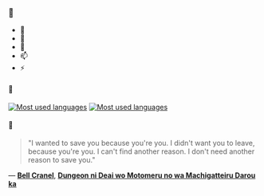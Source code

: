 ### 👋

- 🔭
- 🌱
- 💬
- 📫
- ⚡

#### 🧏

[![Most used languages](https://github-readme-stats-aynah.vercel.app/api/top-langs/?username=aynh&theme=solarized-dark&langs_count=6&layout=compact&hide_title=true)](https://github.com/anuraghazra/github-readme-stats#gh-dark-mode-only)
[![Most used languages](https://github-readme-stats-aynah.vercel.app/api/top-langs/?username=aynh&theme=solarized-light&langs_count=6&layout=compact&hide_title=true)](https://github.com/anuraghazra/github-readme-stats#gh-light-mode-only)

#### 💬

> "I wanted to save you because you're you. I didn't want you to leave, because you're you. I can't find another reason. I don't need another reason to save you."

&mdash; [**Bell Cranel**](https://myanimelist.net/character.php?q=Bell%20Cranel&cat=character), [**Dungeon ni Deai wo Motomeru no wa Machigatteiru Darou ka**](https://myanimelist.net/search/all?q=Dungeon%20ni%20Deai%20wo%20Motomeru%20no%20wa%20Machigatteiru%20Darou%20ka&cat=all)
